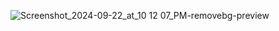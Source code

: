 ![Screenshot_2024-09-22_at_10 12 07_PM-removebg-preview](https://github.com/user-attachments/assets/08d63677-fe53-461c-ae44-29828a8fb21e)
